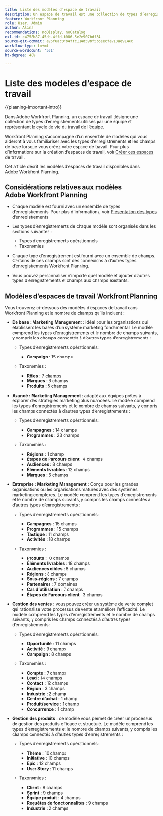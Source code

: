```yaml
---
title: Liste des modèles d’espace de travail
description: Un espace de travail est une collection de types d’enregistrements utilisés par une équipe et représente le cycle de vie du travail de l’équipe. Adobe Workfront Planning s’accompagne d’un ensemble de modèles qui vous aideront à vous familiariser avec les types d’enregistrements et les champs de base lorsque vous créez votre espace de travail.
feature: Workfront Planning
role: User, Admin
author: Alina
recommendations: noDisplay, noCatalog
exl-id: c4758b87-45dc-4ffd-b086-5e2e907bdf34
source-git-commit: e25f6ac3fb4ffc114d59bf5cceecfe718ae914ec
workflow-type: tm+mt
source-wordcount: '531'
ht-degree: 48%

---
```



# Liste des modèles d’espace de travail

{{planning-important-intro}}

Dans Adobe Workfront Planning, un espace de travail désigne une collection de types d’enregistrements utilisés par une équipe et représentant le cycle de vie du travail de l’équipe.

Workfront Planning s’accompagne d’un ensemble de modèles qui vous aideront à vous familiariser avec les types d’enregistrements et les champs de base lorsque vous créez votre espace de travail. Pour plus d’informations sur la création d’espaces de travail, voir [Créer des espaces de travail](/help/quicksilver/planning/architecture/create-workspaces.md).

Cet article décrit les modèles d’espaces de travail disponibles dans Adobe Workfront Planning.

## Considérations relatives aux modèles Adobe Workfront Planning

* Chaque modèle est fourni avec un ensemble de types d’enregistrements. Pour plus d’informations, voir [Présentation des types d’enregistrements](/help/quicksilver/planning/architecture/overview-of-record-types.md).
* Les types d’enregistrements de chaque modèle sont organisés dans les sections suivantes :

   * Types d’enregistrements opérationnels
   * Taxonomies
* Chaque type d’enregistrement est fourni avec un ensemble de champs. Certains de ces champs sont des connexions à d’autres types d’enregistrements Workfront Planning.
* Vous pouvez personnaliser n’importe quel modèle et ajouter d’autres types d’enregistrements et champs aux champs existants.

<!-- I modeled this article by the "List of available Blueprints" and that articles does not have an Access area

## Access requirements

You must have the following: 

<table style="table-layout:auto">
 <col>
 </col>
 <col>
 </col>
 <tbody>
  <tr>
   <td role="rowheader"><p>Adobe Workfront plan*</p></td>
   <td>
<p>Any</p>
<!--the above is only for closed beta; when going to GA - activate the following plans:    
<p>Current plan: Prime and Ultimate</p>
<p>Legacy plan: Enterprise</p>->
   </td>
  </tr>
  <tr>
   <td role="rowheader"><p>Adobe Workfront license*</p></td>
   <td>
   <p>Any</p> 
  <p>For more information, see <a href="././administration-and-setup/add-users/access-levels-and-object-permissions/wf-licenses.md" class="MCXref xref">Adobe Workfront licenses overview</a>.</p> </td>
  </tr>
  <tr>
   <td role="rowheader"><p>Product</p></td>
   <td>
   <p> Adobe Workfront</p> </td>
  </tr>
  <tr>
   <td role="rowheader">Access level*</td>
   <td> <p>Any</p>  
</td>
  </tr>
<tr>
   <td role="rowheader">Layout template</td>
   <td> <p>Your system administrator must add the Planning area in your layout template. </p>  
</td>
  </tr>
 </tbody>
</table>

>[!NOTE]
>
>*If you don't have access, ask your Workfront administrator if they set additional restrictions in your access level. For information on how a Workfront administrator can change your access level, see [Create or modify custom access levels](/help/quicksilver/administration-and-setup/add-users/configure-and-grant-access/create-modify-access-levels.md).

-->

## Modèles d’espaces de travail Workfront Planning

Vous trouverez ci-dessous des modèles d’espaces de travail dans Workfront Planning et le nombre de champs qu’ils incluent :

* **De base : Marketing Management** : idéal pour les organisations qui établissent les bases d’un système marketing fondamental. Le modèle comprend les types d’enregistrements et le nombre de champs suivants, y compris les champs connectés à d’autres types d’enregistrements :

   * Types d’enregistrements opérationnels :

      * **Campaign** : 15 champs
   * Taxonomies :

      * **Rôles** : 7 champs
      * **Marques** : 6 champs
      * **Produits** : 5 champs

* **Avancé : Marketing Management** : adapté aux équipes prêtes à explorer des stratégies marketing plus nuancées. Le modèle comprend les types d’enregistrements et le nombre de champs suivants, y compris les champs connectés à d’autres types d’enregistrements :

   * Types d’enregistrements opérationnels :

      * **Campagnes** : 14 champs
      * **Programmes** : 23 champs

   * Taxonomies :
      * **Régions** : 1 champ
      * **Étapes de Parcours client** : 4 champs
      * **Audiences** : 8 champs
      * **Éléments livrables** : 12 champs
      * **Marques** : 6 champs

* **Entreprise : Marketing Management** : Conçu pour les grandes organisations ou les organisations matures avec des systèmes marketing complexes. Le modèle comprend les types d’enregistrements et le nombre de champs suivants, y compris les champs connectés à d’autres types d’enregistrements :

   * Types d’enregistrements opérationnels :

      * **Campagnes** : 15 champs
      * **Programmes** : 15 champs
      * **Tactique** : 11 champs
      * **Activités** : 18 champs

   * Taxonomies :

      * **Produits** : 10 champs
      * **Éléments livrables** : 18 champs
      * **Audiences cibles** : 8 champs
      * **Régions** : 8 champs
      * **Sous-régions** : 7 champs
      * **Partenaires** : 7 domaines
      * **Cas d’utilisation** : 7 champs
      * **Étapes de Parcours client** : 3 champs

* **Gestion des ventes** : vous pouvez créer un système de vente complet qui rationalise votre processus de vente et améliore l’efficacité. Le modèle comprend les types d’enregistrements et le nombre de champs suivants, y compris les champs connectés à d’autres types d’enregistrements :

   * Types d’enregistrements opérationnels :

      * **Opportunité** : 11 champs
      * **Activité** : 9 champs
      * **Campaign** : 8 champs
   * Taxonomies :
      * **Compte** : 7 champs
      * **Lead** : 14 champs
      * **Contact** : 12 champs
      * **Région** : 3 champs
      * **Industrie** : 2 champ
      * **Centre d’achat** : 1 champ
      * **Produit/service** : 1 champ
      * **Concurrence** : 1 champ

* **Gestion des produits** : ce modèle vous permet de créer un processus de gestion des produits efficace et structuré. Le modèle comprend les types d’enregistrements et le nombre de champs suivants, y compris les champs connectés à d’autres types d’enregistrements :

   * Types d’enregistrements opérationnels :

      * **Thème** : 10 champs
      * **Initiative** : 10 champs
      * **Epic** : 12 champs
      * **User Story** : 11 champs

   * Taxonomies :

      * **Client** : 8 champs
      * **Sprint** : 9 champs
      * **Équipe produit** : 4 champs
      * **Requêtes de fonctionnalités** : 9 champs
      * **Industrie** : 2 champs
